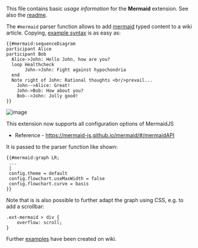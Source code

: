 This file contains basic *usage information* for the **Mermaid** extension. See also the [readme].

The `#mermaid` parser function allows to add [mermaid][mermaid] typed content to a wiki article. Copying,
[example syntax][examplemjs] is as easy as:

```
{{#mermaid:sequenceDiagram
participant Alice
participant Bob
  Alice->John: Hello John, how are you?
  loop Healthcheck
       John->John: Fight against hypochondria
  end
  Note right of John: Rational thoughts <br/>prevail...
    John-->Alice: Great!
    John->Bob: How about you?
    Bob-->John: Jolly good!
}}
```
![image](https://user-images.githubusercontent.com/1245473/34535703-14a32100-f106-11e7-9201-ea90a6286c58.png)

This extension now supports all configuration options of MermaidJS

* Reference - https://mermaid-js.github.io/mermaid/#/mermaidAPI

It is passed to the parser function like shown:
```
{{#mermaid:graph LR;
 ...
 |
 config.theme = default
 config.flowchart.useMaxWidth = false
 config.flowchart.curve = basis
}}
```
Note that is is also possible to further adapt the graph using CSS, e.g. to add a scrollbar:

```
.ext-mermaid > div {
	overflow: scroll;
}
```

Further [examples][examplesmw] have been created on wiki.


[readme]: https://github.com/SemanticMediaWiki/Mermaid/blob/master/README.md
[mermaid]: https://github.com/knsv/mermaid
[examplemjs]: https://mermaidjs.github.io/
[examplesmw]: https://sandbox.semantic-mediawiki.org/wiki/Mermaid

